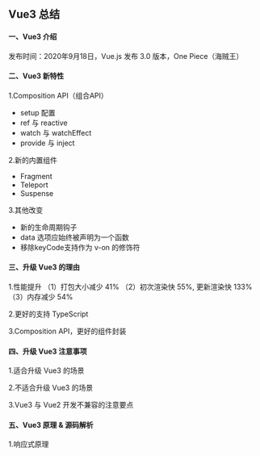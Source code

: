 ## Vue3 总结

#### 一、Vue3 介绍

发布时间：2020年9月18日，Vue.js 发布 3.0 版本，One Piece（海贼王）
#### 二、Vue3 新特性

1.Composition API（组合API）
- setup 配置
- ref 与 reactive
- watch 与 watchEffect
- provide 与 inject

2.新的内置组件
- Fragment
- Teleport
- Suspense

3.其他改变
- 新的生命周期钩子
- data 选项应始终被声明为一个函数
- 移除keyCode支持作为 v-on 的修饰符

#### 三、升级 Vue3 的理由

1.性能提升
（1）打包大小减少 41%
（2）初次渲染快 55%, 更新渲染快 133%
（3）内存减少 54%

2.更好的支持 TypeScript

3.Composition API，更好的组件封装

#### 四、升级 Vue3 注意事项

1.适合升级 Vue3 的场景

2.不适合升级 Vue3 的场景

3.Vue3 与 Vue2 开发不兼容的注意要点

#### 五、Vue3 原理 & 源码解析

1.响应式原理
